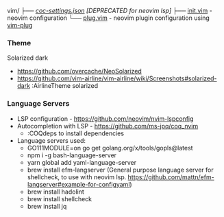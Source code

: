 vim/
├── _[coc-settings.json](./coc-settings.json) [DEPRECATED for neovim lsp]_
├── [init.vim](./init.vim) - neovim configuration
└── [plug.vim](./plug.vim) - neovim plugin configuration using [vim-plug](https://github.com/junegunn/vim-plug)

### Theme
Solarized dark
- https://github.com/overcache/NeoSolarized
- https://github.com/vim-airline/vim-airline/wiki/Screenshots#solarized-dark
:AirlineTheme solarized

### Language Servers
- LSP configuration - https://github.com/neovim/nvim-lspconfig
- Autocompletion with LSP - https://github.com/ms-jpq/coq_nvim
    - :COQdeps to install dependencies
- Language servers used:
    - GO111MODULE=on go get golang.org/x/tools/gopls@latest
    - npm i -g bash-language-server
    - yarn global add yaml-language-server
    - brew install efm-langserver (General purpose language server for shellcheck, to use with neovim lsp. https://github.com/mattn/efm-langserver#example-for-configyaml)
    - brew install hadolint
    - brew install shellcheck
    - brew install jq
